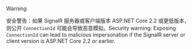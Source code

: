 > [!WARNING]
> <span data-ttu-id="501e5-101">安全警告：如果 SignalR 服务器或客户端版本 ASP.NET Core 2.2 或更低版本，则公开 `ConnectionId` 可能会导致恶意模拟。</span><span class="sxs-lookup"><span data-stu-id="501e5-101">Security warning: Exposing `ConnectionId` can lead to malicious impersonation if the SignalR server or client version is ASP.NET Core 2.2 or earlier.</span></span>
